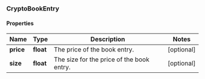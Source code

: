 ### CryptoBookEntry

#### Properties
Name | Type | Description | Notes
------------ | ------------- | ------------- | -------------
**price** | **float** | The price of the book entry. | [optional] 
**size** | **float** | The size for the price of the book entry. | [optional] 



